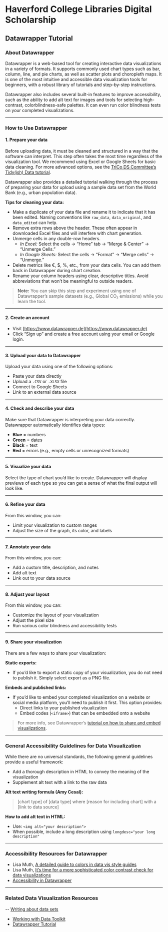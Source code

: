 # Haverford College Libraries Digital Scholarship  
## Datawrapper Tutorial  

### About Datawrapper  

Datawrapper is a web-based tool for creating interactive data visualizations in a variety of formats. It supports commonly used chart types such as bar, column, line, and pie charts, as well as scatter plots and choropleth maps. It is one of the most intuitive and accessible data visualization tools for beginners, with a robust library of tutorials and step-by-step instructions.

Datawrapper also includes several built-in features to improve accessibility, such as the ability to add alt text for images and tools for selecting high-contrast, colorblindness-safe palettes. It can even run color blindness tests on your completed visualizations.

---

### How to Use Datawrapper  

#### 1. Prepare your data  

Before uploading data, it must be cleaned and structured in a way that the software can interpret. This step often takes the most time regardless of the visualization tool. We recommend using Excel or Google Sheets for basic data cleaning. For more advanced options, see the [TriCo DS Committee’s Tidy(ish) Data tutorial](#).

Datawrapper also provides a detailed tutorial walking through the process of preparing your data for upload using a sample data set from the World Bank (e.g., urban population data).

**Tips for cleaning your data:**
- Make a duplicate of your data file and rename it to indicate that it has been edited. Naming conventions like `raw_data`, `data_original`, and `data_edited` can help.
- Remove extra rows above the header. These often appear in downloaded Excel files and will interfere with chart generation.
- Unmerge cells in any double-row headers.  
  - *In Excel:* Select the cells → “Home” tab → “Merge & Center” → “Unmerge Cells.”  
  - *In Google Sheets:* Select the cells → “Format” → “Merge cells” → “Unmerge.”
- Delete metrics like €, $, %, etc., from your data cells. You can add them back in Datawrapper during chart creation.
- Rename your column headers using clear, descriptive titles. Avoid abbreviations that won’t be meaningful to outside readers.

> **Note:** You can skip this step and experiment using one of Datawrapper’s sample datasets (e.g., Global CO₂ emissions) while you learn the tool.

---

#### 2. Create an account  
- Visit [https://www.datawrapper.de](https://www.datawrapper.de)  
- Click “Sign up” and create a free account using your email or Google login.

---

#### 3. Upload your data to Datawrapper  
Upload your data using one of the following options:  
- Paste your data directly  
- Upload a `.CSV` or `.XLSX` file  
- Connect to Google Sheets  
- Link to an external data source

---

#### 4. Check and describe your data  
Make sure that Datawrapper is interpreting your data correctly. Datawrapper automatically identifies data types:  
- **Blue** = numbers  
- **Green** = dates  
- **Black** = text  
- **Red** = errors (e.g., empty cells or unrecognized formats)

---

#### 5. Visualize your data  
Select the type of chart you’d like to create. Datawrapper will display previews of each type so you can get a sense of what the final output will look like.

---

#### 6. Refine your data  
From this window, you can:
- Limit your visualization to custom ranges  
- Adjust the size of the graph, its color, and labels

---

#### 7. Annotate your data  
From this window, you can:
- Add a custom title, description, and notes  
- Add alt text  
- Link out to your data source

---

#### 8. Adjust your layout  
From this window, you can:
- Customize the layout of your visualization  
- Adjust the pixel size  
- Run various color blindness and accessibility tests

---

#### 9. Share your visualization  

There are a few ways to share your visualization:

**Static exports:**  
- If you’d like to export a static copy of your visualization, you do not need to publish it. Simply select export as a PNG file.

**Embeds and published links:**  
- If you’d like to embed your completed visualization on a website or social media platform, you’ll need to publish it first. This option provides:
  - Direct links to your published visualization  
  - Embed codes (`<iframe>`) that can be embedded onto a website  

> For more info, see Datawrapper’s [tutorial on how to share and embed visualizations](https://blog.datawrapper.de/embedding/).

---

### General Accessibility Guidelines for Data Visualization  

While there are no universal standards, the following general guidelines provide a useful framework:

- Add a thorough description in HTML to convey the meaning of the visualization  
- Supplement alt text with a link to the raw data  

**Alt text writing formula (Amy Cesal):**  
> \[chart type\] of \[data type\] where \[reason for including chart\] with a \[link to data source\]

**How to add alt text in HTML:**  
- Use: `<img alt="your description">`  
- When possible, include a long description using `longdesc="your long description"`  

---

### Accessibility Resources for Datawrapper  
- Lisa Muth, [A detailed guide to colors in data vis style guides](https://blog.datawrapper.de/colorguides/)
- Lisa Muth, [It’s time for a more sophisticated color contrast check for data visualizations](https://blog.datawrapper.de/color-contrast/)
- [Accessibility in Datawrapper](https://blog.datawrapper.de/accessibility/)

---

### Related Data Visualization Resources  
-- [Writing about data sets](https://docs.google.com/document/d/1B534SiW1MH888NUnSRJeEWVXZmWAbQ7g-Uk-eXewM6E/edit?tab=t.0)  
- [Working with Data Toolkit](https://docs.google.com/document/d/1Uz0KFp7KJIofC6NGq4j3rvyoLVUk2ly_6lEnF7x1l2E/edit?tab=t.0)  
- [Datawrapper Tutorial](https://docs.google.com/document/d/1Sy5in9etjkSHbh7SusszphfYbHAfNblKjEQKeI8Dw98/edit?tab=t.0)


